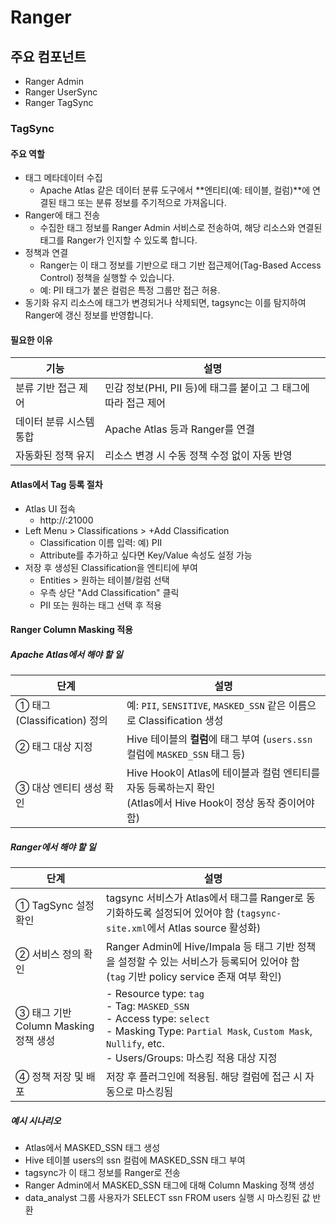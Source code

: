 # Ranger

## 주요 컴포넌트

* Ranger Admin
* Ranger UserSync
* Ranger TagSync

### TagSync

#### 주요 역할

* 태그 메타데이터 수집
  * Apache Atlas 같은 데이터 분류 도구에서 **엔티티(예: 테이블, 컬럼)**에 연결된 태그 또는 분류 정보를 주기적으로 가져옵니다.
* Ranger에 태그 전송
  * 수집한 태그 정보를 Ranger Admin 서비스로 전송하여, 해당 리소스와 연결된 태그를 Ranger가 인지할 수 있도록 합니다.
* 정책과 연결
  * Ranger는 이 태그 정보를 기반으로 태그 기반 접근제어(Tag-Based Access Control) 정책을 실행할 수 있습니다.
  * 예: PII 태그가 붙은 컬럼은 특정 그룹만 접근 허용.
* 동기화 유지
리소스에 태그가 변경되거나 삭제되면, tagsync는 이를 탐지하여 Ranger에 갱신 정보를 반영합니다.

#### 필요한 이유

| 기능            | 설명                                        |
| ------------- | ----------------------------------------- |
| 분류 기반 접근 제어   | 민감 정보(PHI, PII 등)에 태그를 붙이고 그 태그에 따라 접근 제어 |
| 데이터 분류 시스템 통합 | Apache Atlas 등과 Ranger를 연결                |
| 자동화된 정책 유지    | 리소스 변경 시 수동 정책 수정 없이 자동 반영                |

#### Atlas에서 Tag 등록 절차

* Atlas UI 접속
  * http://<atlas-host>:21000
* Left Menu > Classifications > +Add Classification
  * Classification 이름 입력: 예) PII
  * Attribute를 추가하고 싶다면 Key/Value 속성도 설정 가능
* 저장 후 생성된 Classification을 엔티티에 부여
  * Entities > 원하는 테이블/컬럼 선택
  * 우측 상단 "Add Classification" 클릭
  * PII 또는 원하는 태그 선택 후 적용

#### Ranger Column Masking 적용

##### Apache Atlas에서 해야 할 일

| 단계                      | 설명                                                                              |
| ----------------------- | ------------------------------------------------------------------------------- |
| ① 태그(Classification) 정의 | 예: `PII`, `SENSITIVE`, `MASKED_SSN` 같은 이름으로 Classification 생성                   |
| ② 태그 대상 지정              | Hive 테이블의 **컬럼**에 태그 부여 (`users.ssn` 컬럼에 `MASKED_SSN` 태그 등)                     |
| ③ 대상 엔티티 생성 확인          | Hive Hook이 Atlas에 테이블과 컬럼 엔티티를 자동 등록하는지 확인<br>(Atlas에서 Hive Hook이 정상 동작 중이어야 함) |

##### Ranger에서 해야 할 일

| 단계                           | 설명                                                                                                                                                                         |
| ---------------------------- | -------------------------------------------------------------------------------------------------------------------------------------------------------------------------- |
| ① TagSync 설정 확인              | tagsync 서비스가 Atlas에서 태그를 Ranger로 동기화하도록 설정되어 있어야 함 (`tagsync-site.xml`에서 Atlas source 활성화)                                                                                 |
| ② 서비스 정의 확인                  | Ranger Admin에 Hive/Impala 등 태그 기반 정책을 설정할 수 있는 서비스가 등록되어 있어야 함 (`tag` 기반 policy service 존재 여부 확인)                                                                          |
| ③ 태그 기반 Column Masking 정책 생성 | - Resource type: `tag`<br>- Tag: `MASKED_SSN`<br>- Access type: `select`<br>- Masking Type: `Partial Mask`, `Custom Mask`, `Nullify`, etc.<br>- Users/Groups: 마스킹 적용 대상 지정 |
| ④ 정책 저장 및 배포                 | 저장 후 플러그인에 적용됨. 해당 컬럼에 접근 시 자동으로 마스킹됨                                                                                                                                      |
##### 예시 시나리오

* Atlas에서 MASKED_SSN 태그 생성
* Hive 테이블 users의 ssn 컬럼에 MASKED_SSN 태그 부여
* tagsync가 이 태그 정보를 Ranger로 전송
* Ranger Admin에서 MASKED_SSN 태그에 대해 Column Masking 정책 생성
* data_analyst 그룹 사용자가 SELECT ssn FROM users 실행 시 마스킹된 값 반환
